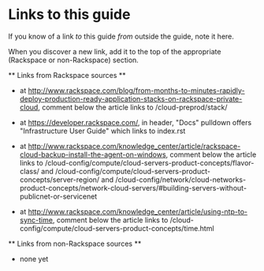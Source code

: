 Links to this guide
===================
If you know of a link 
*to* this guide
*from* outside the guide, 
note it here.

When you discover a new link, 
add it to the top of the appropriate 
(Rackspace or non-Rackspace) section. 

** Links from Rackspace sources **

* at http://www.rackspace.com/blog/from-months-to-minutes-rapidly-deploy-production-ready-application-stacks-on-rackspace-private-cloud, 
  comment below the article links to
  /cloud-preprod/stack/

* at https://developer.rackspace.com/, 
  in header, 
  "Docs" pulldown offers "Infrastructure User Guide" 
  which links to 
  index.rst

* at http://www.rackspace.com/knowledge_center/article/rackspace-cloud-backup-install-the-agent-on-windows, 
  comment below the article links to
  /cloud-config/compute/cloud-servers-product-concepts/flavor-class/ 
  and 
  /cloud-config/compute/cloud-servers-product-concepts/server-region/ 
  and 
  /cloud-config/network/cloud-networks-product-concepts/network-cloud-servers/#building-servers-without-publicnet-or-servicenet

* at http://www.rackspace.com/knowledge_center/article/using-ntp-to-sync-time, 
  comment below the article links to
  /cloud-config/compute/cloud-servers-product-concepts/time.html
  
  
** Links from non-Rackspace sources **

* none yet